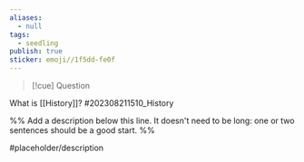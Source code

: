 ```yaml
---
aliases:
  - null
tags:
  - seedling
publish: true
sticker: emoji//1f5dd-fe0f
---
```

>[!cue] Question

What is [[History]]?
#202308211510_History

%% Add a description below this line. It doesn't need to be long: one or two sentences should be a good start. %%

#placeholder/description 
